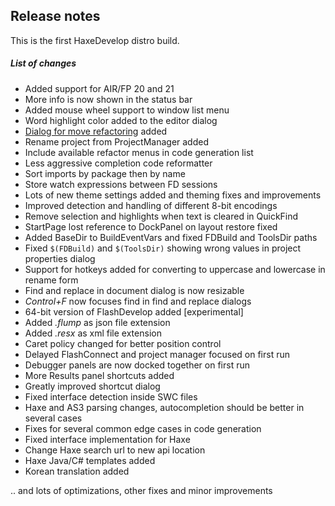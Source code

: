 ## Release notes 

This is the first HaxeDevelop distro build. 

##### List of changes

* Added support for AIR/FP 20 and 21
* More info is now shown in the status bar
* Added mouse wheel support to window list menu
* Word highlight color added to the editor dialog
* [Dialog for move refactoring](https://cloud.githubusercontent.com/assets/1700940/12003384/50c11744-ab2d-11e5-9094-60804182dc4c.gif) added
* Rename project from ProjectManager added
* Include available refactor menus in code generation list
* Less aggressive completion code reformatter
* Sort imports by package then by name
* Store watch expressions between FD sessions
* Lots of new theme settings added and theming fixes and improvements
* Improved detection and handling of different 8-bit encodings
* Remove selection and highlights when text is cleared in QuickFind
* StartPage lost reference to DockPanel on layout restore fixed
* Added BaseDir to BuildEventVars and fixed FDBuild and ToolsDir paths
* Fixed `$(FDBuild)` and `$(ToolsDir)` showing wrong values in project properties dialog
* Support for hotkeys added for converting to uppercase and lowercase in rename form
* Find and replace in document dialog is now resizable
* _Control+F_ now focuses find in find and replace dialogs
* 64-bit version of FlashDevelop added [experimental]
* Added _.flump_ as json file extension
* Added _.resx_ as xml file extension
* Caret policy changed for better position control
* Delayed FlashConnect and project manager focused on first run
* Debugger panels are now docked together on first run
* More Results panel shortcuts added
* Greatly improved shortcut dialog
* Fixed interface detection inside SWC files
* Haxe and AS3 parsing changes, autocompletion should be better in several cases
* Fixes for several common edge cases in code generation
* Fixed interface implementation for Haxe
* Change Haxe search url to new api location
* Haxe Java/C# templates added
* Korean translation added

.. and lots of optimizations, other fixes and minor improvements
